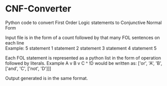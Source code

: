 # CNF-Converter
Python code to convert First Order Logic statements to Conjunctive Normal Form

Input file is in the form of a count followed by that many FOL sentences on each line
<br>
Example: 
5
statement 1
statement 2
statement 3
statement 4
statement 5


Each FOL statement is represented as a python list in the form of operation followed by literals.
Example A v B v C ^ !D would be written as:
['or', 'A', 'B', ['and', 'C', ['not', 'D']]]


Output generated is in the same format.
